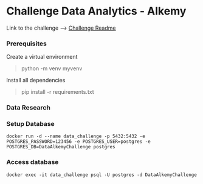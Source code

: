 # Challenge Data Analytics - Alkemy

Link to the challenge --> [Challenge Readme](challenge.md)

### Prerequisites

Create a virtual environment
> python -m venv myvenv

Install all dependencies
> pip install -r requirements.txt

### Data Research

### Setup Database

` docker run -d --name data_challenge -p 5432:5432 -e POSTGRES_PASSWORD=123456 -e POSTGRES_USER=postgres -e POSTGRES_DB=DataAlkemyChallenge postgres `

### Access database

`docker exec -it data_challenge psql -U postgres -d DataAlkemyChallenge`



